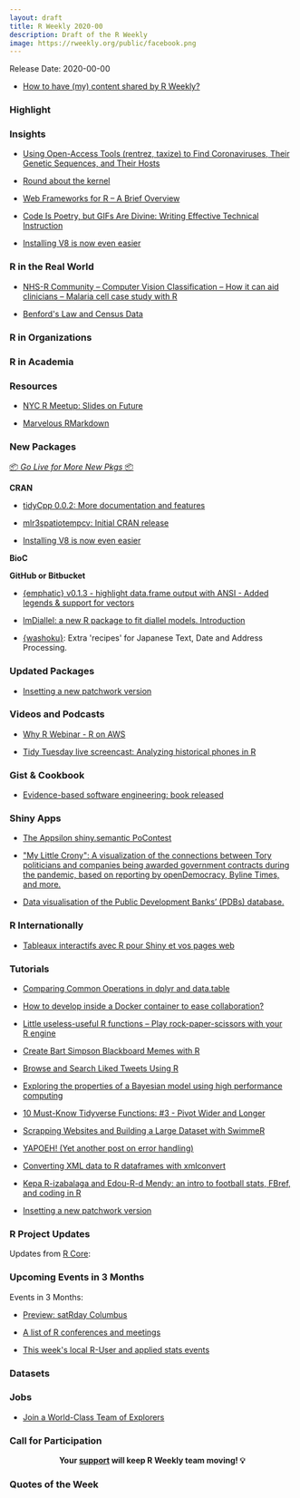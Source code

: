 ```yaml
---
layout: draft
title: R Weekly 2020-00
description: Draft of the R Weekly
image: https://rweekly.org/public/facebook.png
---
```


Release Date: 2020-00-00

+ [How to have (my) content shared by R Weekly?](https://github.com/rweekly/rweekly.org#how-to-have-my-content-shared-by-r-weekly)


###  Highlight



### Insights

+ [Using Open-Access Tools (rentrez, taxize) to Find Coronaviruses, Their Genetic Sequences, and Their Hosts](https://ropensci.org/blog/2020/11/10/coronaviruses-and-hosts/)

+ [Round about the kernel](https://osm.netlify.app/post/round-about-kernel/)

+ [Web Frameworks for R – A Brief Overview](https://working-with-data.mazamascience.com/2020/11/11/web-frameworks-for-r-a-brief-overview/)

+ [Code Is Poetry, but GIFs Are Divine: Writing Effective Technical Instruction](https://georgejmount.com/code-is-poetry-gifs-are-divine/)

+ [Installing V8 is now even easier](https://ropensci.org/technotes/2020/11/12/installing-v8/)

### R in the Real World

+ [NHS-R Community – Computer Vision Classification – How it can aid clinicians – Malaria cell case study with R](https://hutsons-hacks.info/nhs-r-community-lightening-talk-computer-vision-classification-how-it-can-aid-clinicians-malaria-cell-case-study-with-r)

+ [Benford's Law and Census Data](https://www.gl-li.com/2020/11/11/benford-s-law-and-census-data/)

###  R in Organizations



###  R in Academia



###  Resources

+ [NYC R Meetup: Slides on Future](https://www.jottr.org/2020/11/12/future-nycmeetup-slides/)

+ [Marvelous RMarkdown](https://docs.google.com/presentation/d/e/2PACX-1vRo1eXJtiwo6aTA8KZ2E-bUbv2GOonC2RIVk_5eWQ5y-ADXbRamBhHaa3w1vMW6BkEPOMJ13ZahSo8Q/embed)

###  New Packages

<p class="added-hostname"><a href="https://rweekly.org/live" target="_blank" class="externalLink">📦 <i>Go Live for More New Pkgs</i> 📦</a></p>

**CRAN**

+ [tidyCpp 0.0.2: More documentation and features](http://dirk.eddelbuettel.com/blog/2020/11/12/#tidycpp_0.0.2)

+ [mlr3spatiotempcv: Initial CRAN release](https://mlr-org.com/docs/mlr3spatiotempcv-cran/)

+ [Installing V8 is now even easier](https://ropensci.org/technotes/2020/11/12/installing-v8/)

**BioC**



**GitHub or Bitbucket**

+ [{emphatic} v0.1.3 - highlight data.frame output with ANSI - Added legends & support for vectors](https://coolbutuseless.github.io/2020/11/11/emphatic-v0.1.3-highlight-data.frame-output-with-ansi-added-legends-support-for-vectors/)

+ [lmDiallel: a new R package to fit diallel models. Introduction](https://www.statforbiology.com/2020/stat_met_diallel1/)

+ [{washoku}](https://github.com/uribo/washoku): Extra 'recipes' for Japanese Text, Date and Address Processing.

### Updated Packages

+ [Insetting a new patchwork version](https://www.data-imaginist.com/2020/insetting-a-new-patchwork-version/)

###  Videos and Podcasts

+ [Why R Webinar - R on AWS](http://r-addict.com/2020/11/09/R-on-AWS.html)

+ [Tidy Tuesday live screencast: Analyzing historical phones in R](https://www.youtube.com/watch?v=pJPqAIb8MKA)

### Gist & Cookbook

+ [Evidence-based software engineering: book released](http://shape-of-code.coding-guidelines.com/2020/11/08/evidence-based-software-engineering-book-released/)

### Shiny Apps

+ [The Appsilon shiny.semantic PoContest](https://blog.rstudio.com/2020/11/10/the-appsilon-shiny-semantic-pocontest/)

+ ["My Little Crony": A visualization of the connections between Tory politicians and companies being awarded government contracts during the pandemic, based on reporting by openDemocracy, Byline Times, and more.](https://sophieehill.shinyapps.io/my-little-crony/)

+ [Data visualisation of the Public Development Banks’ (PDBs) database.](https://afdshiny.shinyapps.io/developmentbanksdatabase/)

### R Internationally

+ [Tableaux interactifs avec R pour Shiny et vos pages web](https://thinkr.fr/tableaux-interactifs-avec-r-pour-shiny-et-vos-pages-web/)



###  Tutorials

+ [Comparing Common Operations in dplyr and data.table](https://martinctc.github.io/blog/comparing-common-operations-in-dplyr-and-data.table/)

+ [How to develop inside a Docker container to ease collaboration?](https://rtask.thinkr.fr/how-to-develop-inside-a-docker-container-to-ease-collaboration/)

+ [Little useless-useful R functions – Play rock-paper-scissors with your R engine](https://tomaztsql.wordpress.com/2020/11/13/little-useless-useful-r-functions-play-rock-paper-scissors-with-your-r-engine/)

+ [Create Bart Simpson Blackboard Memes with R](https://blog.ephorie.de/create-bart-simpson-blackboard-memes-with-r)

+ [Browse and Search Liked Tweets Using R](https://ivelasq.rbind.io/blog/get-tweet-likes/)

+ [Exploring the properties of a Bayesian model using high performance computing](https://www.rdatagen.net/post/a-frequentist-bayesian-exploring-frequentist-properties-of-bayesian-models/)

+ [10 Must-Know Tidyverse Functions: #3 - Pivot Wider and Longer](https://www.business-science.io/code-tools/2020/11/10/tidyverse-functions-pivot.html)

+ [Scrapping Websites and Building a Large Dataset with SwimmeR](https://pilgrim.netlify.app/post/scrapping-websites-and-building-a-large-dataset-with-swimmer/)

+ [YAPOEH! (Yet another post on error handling)](https://adisarid.github.io/post/yet-another-post-on-error-handling/)

+ [Converting XML data to R dataframes with xmlconvert](https://topics-in-r.blogspot.com/2020/11/converting-xml-data-to-r-dataframes.html)

+ [Kepa R-izabalaga and Edou-R-d Mendy: an intro to football stats, FBref, and coding in R](https://geommark.space/kepa-r-izabalaga-and-edou-r-d-mendy-an-intro-to-football-stats-fbref-and-coding-in-r/)

+ [Insetting a new patchwork version](https://www.data-imaginist.com/2020/insetting-a-new-patchwork-version/)

<!--<div class="post-more-begin></div><div class="post-more-end"></div>-->

###  R Project Updates

Updates from [R Core](http://developer.r-project.org/blosxom.cgi/R-devel/NEWS):


###  Upcoming Events in 3 Months

Events in 3 Months:

+ [Preview: satRday Columbus](https://georgejmount.com/preview-satrday-columbus/)

+ [A list of R conferences and meetings](https://jumpingrivers.github.io/meetingsR/events.html)

+ [This week's local R-User and applied stats events](https://community.rstudio.com/c/irl)


### Datasets

### Jobs

+ [Join a World-Class Team of Explorers](https://appsilon.com/appsilon-is-hiring-2020/)


###  Call for Participation


<p class="hide-support added-hostname support-rweekly" style="text-align: center;font-weight: bold;">Your <a class="non-visited externalLink" href="https://www.patreon.com/rweekly" onclick="pas(this)">support</a> will keep R Weekly team moving! 💡</p>

###  Quotes of the Week
